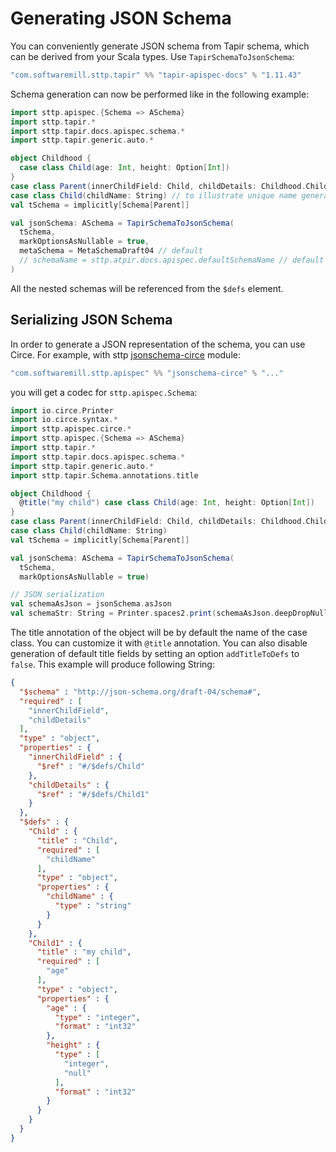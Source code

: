 # Generating JSON Schema

You can conveniently generate JSON schema from Tapir schema, which can be derived from your Scala types. Use `TapirSchemaToJsonSchema`:

```scala
"com.softwaremill.sttp.tapir" %% "tapir-apispec-docs" % "1.11.43"
```

Schema generation can now be performed like in the following example:

```scala
import sttp.apispec.{Schema => ASchema}
import sttp.tapir.*
import sttp.tapir.docs.apispec.schema.*
import sttp.tapir.generic.auto.*

object Childhood {
  case class Child(age: Int, height: Option[Int])
}
case class Parent(innerChildField: Child, childDetails: Childhood.Child)
case class Child(childName: String) // to illustrate unique name generation
val tSchema = implicitly[Schema[Parent]]

val jsonSchema: ASchema = TapirSchemaToJsonSchema(
  tSchema,
  markOptionsAsNullable = true,
  metaSchema = MetaSchemaDraft04 // default
  // schemaName = sttp.atpir.docs.apispec.defaultSchemaName // default
)
```

All the nested schemas will be referenced from the `$defs` element.

## Serializing JSON Schema
In order to generate a JSON representation of the schema, you can use Circe. For example, with sttp [jsonschema-circe](https://github.com/softwaremill/sttp-apispec) module:

```scala
"com.softwaremill.sttp.apispec" %% "jsonschema-circe" % "..."
```

you will get a codec for `sttp.apispec.Schema`:

```scala
import io.circe.Printer
import io.circe.syntax.*
import sttp.apispec.circe.*
import sttp.apispec.{Schema => ASchema}
import sttp.tapir.*
import sttp.tapir.docs.apispec.schema.*
import sttp.tapir.generic.auto.*
import sttp.tapir.Schema.annotations.title

object Childhood {
  @title("my child") case class Child(age: Int, height: Option[Int])
}
case class Parent(innerChildField: Child, childDetails: Childhood.Child)
case class Child(childName: String)
val tSchema = implicitly[Schema[Parent]]

val jsonSchema: ASchema = TapirSchemaToJsonSchema(
  tSchema,
  markOptionsAsNullable = true)

// JSON serialization
val schemaAsJson = jsonSchema.asJson
val schemaStr: String = Printer.spaces2.print(schemaAsJson.deepDropNullValues)
```

The title annotation of the object will be by default the name of the case class. You can customize it with `@title` annotation.
You can also disable generation of default title fields by setting an option `addTitleToDefs` to `false`.  This example will produce following String:

```json
{
  "$schema" : "http://json-schema.org/draft-04/schema#",
  "required" : [
    "innerChildField",
    "childDetails"
  ],
  "type" : "object",
  "properties" : {
    "innerChildField" : {
      "$ref" : "#/$defs/Child"
    },
    "childDetails" : {
      "$ref" : "#/$defs/Child1"
    }
  },
  "$defs" : {
    "Child" : {
      "title" : "Child",
      "required" : [
        "childName"
      ],
      "type" : "object",
      "properties" : {
        "childName" : {
          "type" : "string"
        }
      }
    },
    "Child1" : {
      "title" : "my child",
      "required" : [
        "age"
      ],
      "type" : "object",
      "properties" : {
        "age" : {
          "type" : "integer",
          "format" : "int32"
        },
        "height" : {
          "type" : [
            "integer",
            "null"
          ],
          "format" : "int32"
        }
      }
    }
  }
}
```

